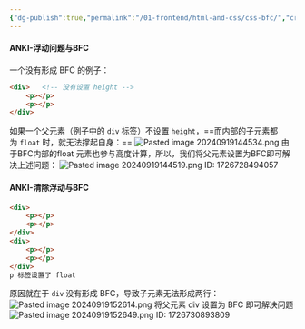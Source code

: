 ```yaml
---
{"dg-publish":true,"permalink":"/01-frontend/html-and-css/css-bfc/","created":"2024-10-23T13:19:52.000+08:00","updated":"2024-10-23T13:19:52.000+08:00"}
---
```


#### ANKI-浮动问题与BFC
一个没有形成 BFC 的例子：
```html
<div>	<!-- 没有设置 height -->  
    <p></p>  
    <p></p>  
</div>
```
如果一个父元素（例子中的 `div` 标签）不设置 `height`，==而内部的子元素都为 `float` 时，就无法撑起自身：==
![Pasted image 20240919144534.png](/img/user/attachments/Pasted%20image%2020240919144534.png)
由于BFC内部的float 元素也参与高度计算，所以，我们将父元素设置为BFC即可解决上述问题：
![Pasted image 20240919144519.png](/img/user/attachments/Pasted%20image%2020240919144519.png)
ID: 1726728494057



#### ANKI-清除浮动与BFC
```html
<div>
    <p></p>
    <p></p>
</div>
<div>	
    <p></p>
    <p></p>
</div>
p 标签设置了 float
```
原因就在于 `div` 没有形成 BFC，导致子元素无法形成两行：![Pasted image 20240919152614.png](/img/user/attachments/Pasted%20image%2020240919152614.png)
将父元素 div 设置为 BFC 即可解决问题
![Pasted image 20240919152649.png](/img/user/attachments/Pasted%20image%2020240919152649.png)
ID: 1726730893809
